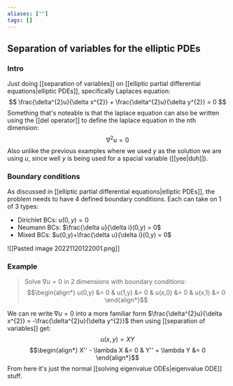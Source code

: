 ```yaml
---
aliases: [""]
tags: []
---
```


## Separation of variables for the elliptic PDEs
### Intro
Just doing [[separation of variables]] on [[elliptic partial differential equations|elliptic PDEs]], specifically Laplaces equation:
$$ \frac{\delta^{2}u}{\delta x^{2}} + \frac{\delta^{2}u}{\delta y^{2}} = 0 $$
Something that's noteable is that the laplace equation can also be written using the [[del operator]] to define the laplace equation in the nth dimension:
$$ \nabla^{2} u = 0 $$
Also unlike the previous examples where we used $y$ as the solution we are using $u$, since well $y$ is being used for a spacial variable ([[yee|duh]]).

### Boundary conditions
As discussed in [[elliptic partial differential equations|elliptic PDEs]], the problem needs to have 4 defined boundary conditions. Each can take on 1 of 3 types:
- Dirichlet BCs: $u(0,y) = 0$
- Neumann BCs: $\frac{\delta u}{\delta i}(0,y) = 0$
- Mixed BCs: $u(0,y)+\frac{\delta u}{\delta i}(0,y) = 0$

![[Pasted image 20221120122001.png]]

### Example
> Solve $\nabla u=0$ in 2 dimensions with boundary conditions:
> $$\begin{align*} u(0,y) &= 0 & u(1,y) &= 0 & u(x,0) &= 0 & u(x,1) &= 0 \end{align*}$$

We can re write $\nabla u=0$ into a more familiar form $\frac{\delta^{2}u}{\delta x^{2}} = -\frac{\delta^{2}u}{\delta y^{2}}$ then using [[separation of variables]] get:
$$ u(x,y) = XY $$
$$\begin{align*}
X'' - \lambda X &= 0 & Y'' + \lambda Y &= 0
\end{align*}$$
From here it's just the normal [[solving eigenvalue ODEs|eigenvalue ODE]] stuff.
